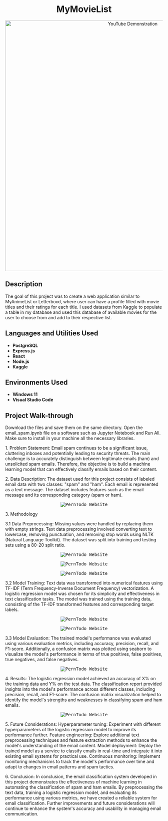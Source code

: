
<h1 align="center">MyMovieList</h1>

<p align="center">
  <a href="https://www.youtube.com/watch?v=h8sp7vFeV7c"><img src="https://i.imgur.com/NpJRsFX.gif" alt="YouTube Demonstration" width="800"></a>
</p>

<h2>Description</h2>

<p>The goal of this project was to create a web application similar to MyAnimeList or Letterboxd, where user can have a profile filled with movie titles and their ratings for each title. I used datasets from Kaggle to populate a table in my database and used this database of available movies for the user to choose from and add to their respective list.</p>

<h2>Languages and Utilities Used</h2>

<ul>
  <li><b>PostgreSQL</b></li>
  <li><b>Express.js</b></li>
  <li><b>React</b></li>
  <li><b>Node.js</b></li>
  <li><b>Kaggle</b></li>
</ul>

<h2>Environments Used</h2>

<ul>
  <li><b>Windows 11</b></li>
  <li><b>Visual Studio Code</b></li>
</ul>


<h2>Project Walk-through</h2>

<p>Download the files and save them on the same directory. Open the email_spam.ipynb file on a software such as Jupyter Notebook and Run All. Make sure to install in your machine all the necessary libraries. </p>

<p>
1. Problem Statement:
Email spam continues to be a significant issue, cluttering inboxes and potentially leading to security threats. The main challenge is to accurately distinguish between legitimate emails (ham) and unsolicited spam emails. Therefore, the objective is to build a machine learning model that can effectively classify emails based on their content.
</p>

<p>
2. Data Description:
The dataset used for this project consists of labeled email data with two classes: "spam" and "ham". Each email is represented as a text message. The dataset includes features such as the email message and its corresponding category (spam or ham).
</p>

<p align="center">
  <kbd><img src="https://i.imgur.com/LJ0Xsek.png" alt="PernTodo Website"></kbd>
</p>

<p>
3. Methodology

<p>
3.1 Data Preprocessing:
Missing values were handled by replacing them with empty strings.
Text data preprocessing involved converting text to lowercase, removing punctuation, and removing stop words using NLTK (Natural Language Toolkit).
The dataset was split into training and testing sets using a 80-20 split ratio.
</p>

<p align="center">
  <kbd><img src="https://i.imgur.com/QDnVz8S.png" alt="PernTodo Website"></kbd>
</p>

<p align="center">
  <kbd><img src="https://i.imgur.com/QjxdlXX.png" alt="PernTodo Website"></kbd>
</p>

<p align="center">
  <kbd><img src="https://i.imgur.com/0uyWOD8.png" alt="PernTodo Website"></kbd>
</p>


<p>
3.2 Model Training:
Text data was transformed into numerical features using TF-IDF (Term Frequency-Inverse Document Frequency) vectorization.
A logistic regression model was chosen for its simplicity and effectiveness in text classification tasks.
The model was trained using the training data, consisting of the TF-IDF transformed features and corresponding target labels.
</p>

<p align="center">
  <kbd><img src="https://i.imgur.com/rSJOWc7.png" alt="PernTodo Website"></kbd>
</p>

<p align="center">
  <kbd><img src="https://i.imgur.com/xdaWcPy.png" alt="PernTodo Website"></kbd>
</p>

<p>
3.3 Model Evaluation:
The trained model's performance was evaluated using various evaluation metrics, including accuracy, precision, recall, and F1-score.
Additionally, a confusion matrix was plotted using seaborn to visualize the model's performance in terms of true positives, false positives, true negatives, and false negatives.
</p>

<p align="center">
  <kbd><img src="https://i.imgur.com/9rn3zcn.png" alt="PernTodo Website"></kbd>
</p>


<p>
4. Results:
The logistic regression model achieved an accuracy of X% on the training data and Y% on the test data.
The classification report provided insights into the model's performance across different classes, including precision, recall, and F1-score.
The confusion matrix visualization helped to identify the model's strengths and weaknesses in classifying spam and ham emails.
</p>

<p align="center">
  <kbd><img src="https://i.imgur.com/oAWuB5S.png" alt="PernTodo Website"></kbd>
</p>

<p>
5. Future Considerations:
Hyperparameter tuning: Experiment with different hyperparameters of the logistic regression model to improve its performance further.
Feature engineering: Explore additional text preprocessing techniques and feature extraction methods to enhance the model's understanding of the email content.
Model deployment: Deploy the trained model as a service to classify emails in real-time and integrate it into existing email systems for practical use.
Continuous monitoring: Implement monitoring mechanisms to track the model's performance over time and adapt to changes in email patterns and spam tactics.
</p>

<p>
6. Conclusion:
In conclusion, the email classification system developed in this project demonstrates the effectiveness of machine learning in automating the classification of spam and ham emails. By preprocessing the text data, training a logistic regression model, and evaluating its performance using various metrics, we have created a reliable system for email classification. Further improvements and future considerations will continue to enhance the system's accuracy and usability in managing email communication.
</p>
